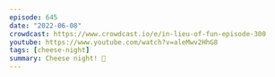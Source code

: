 ```yaml
---
episode: 645
date: "2022-06-08"
crowdcast: https://www.crowdcast.io/e/in-lieu-of-fun-episode-300
youtube: https://www.youtube.com/watch?v=aleMwv2HhG8
tags: [cheese-night]
summary: Cheese night! 🧀
---
```

